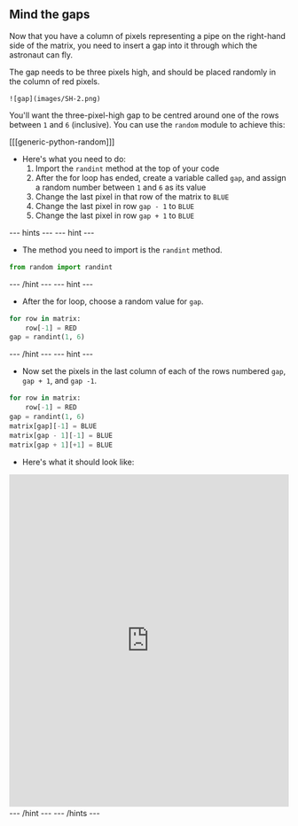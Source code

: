 ## Mind the gaps

Now that you have a column of pixels representing a pipe on the right-hand side of the matrix, you need to insert a gap into it through which the astronaut can fly.

The gap needs to be three pixels high, and should be placed randomly in the column of red pixels.

	![gap](images/SH-2.png)

You'll want the three-pixel-high gap to be centred around one of the rows between `1` and `6` (inclusive). You can use the `random` module to achieve this:

[[[generic-python-random]]]

- Here's what you need to do:
  1. Import the `randint` method at the top of your code
  1. After the for loop has ended, create a variable called `gap`, and assign a random number between `1` and `6` as its value
  1. Change the last pixel in that row of the matrix to `BLUE`
  1. Change the last pixel in row `gap - 1` to `BLUE`
  1. Change the last pixel in row `gap + 1` to `BLUE`
  
--- hints --- --- hint ---
- The method you need to import is the `randint` method.
```python
from random import randint
```
--- /hint --- --- hint ---
- After the for loop, choose a random value for `gap`.
```python
for row in matrix:
	row[-1] = RED
gap = randint(1, 6)
```
--- /hint --- --- hint ---
- Now set the pixels in the last column of each of the rows numbered `gap`, `gap + 1`, and `gap -1`.
```python
for row in matrix:
	row[-1] = RED
gap = randint(1, 6)
matrix[gap][-1] = BLUE
matrix[gap - 1][-1] = BLUE
matrix[gap + 1][+1] = BLUE
```
- Here's what it should look like:
<iframe src="https://trinket.io/embed/python/37ee188eb5" width="100%" height="600" frameborder="0" marginwidth="0" marginheight="0" allowfullscreen></iframe>
--- /hint --- --- /hints ---
